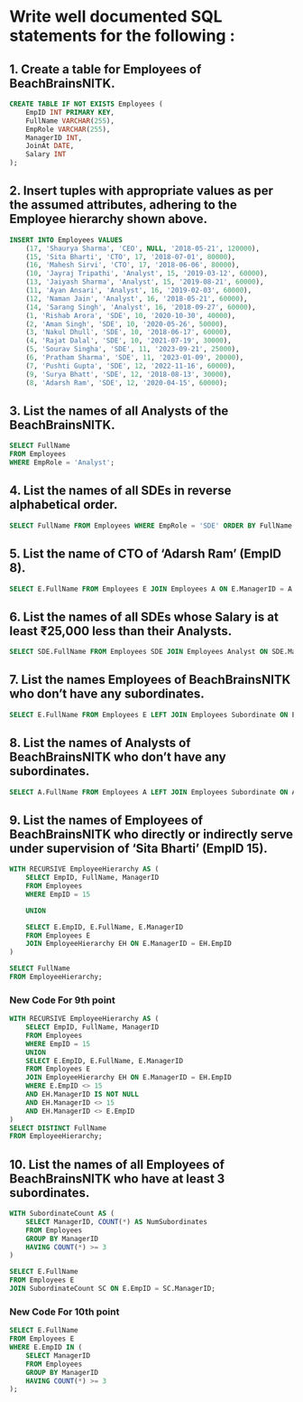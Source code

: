 # Write well documented SQL statements for the following :

## 1. Create a table for Employees of BeachBrainsNITK.

```sql
CREATE TABLE IF NOT EXISTS Employees (
    EmpID INT PRIMARY KEY,
    FullName VARCHAR(255),
    EmpRole VARCHAR(255),
    ManagerID INT,
    JoinAt DATE,
    Salary INT
);
```

## 2. Insert tuples with appropriate values as per the assumed attributes, adhering to the Employee hierarchy shown above.

```sql
INSERT INTO Employees VALUES
    (17, 'Shaurya Sharma', 'CEO', NULL, '2018-05-21', 120000),
    (15, 'Sita Bharti', 'CTO', 17, '2018-07-01', 80000),
    (16, 'Mahesh Sirvi', 'CTO', 17, '2018-06-06', 80000),
    (10, 'Jayraj Tripathi', 'Analyst', 15, '2019-03-12', 60000),
    (13, 'Jaiyash Sharma', 'Analyst', 15, '2019-08-21', 60000),
    (11, 'Ayan Ansari', 'Analyst', 16, '2019-02-03', 60000),
    (12, 'Naman Jain', 'Analyst', 16, '2018-05-21', 60000),
    (14, 'Sarang Singh', 'Analyst', 16, '2018-09-27', 60000),
    (1, 'Rishab Arora', 'SDE', 10, '2020-10-30', 40000),
    (2, 'Aman Singh', 'SDE', 10, '2020-05-26', 50000),
    (3, 'Nakul Dhull', 'SDE', 10, '2018-06-17', 60000),
    (4, 'Rajat Dalal', 'SDE', 10, '2021-07-19', 30000),
    (5, 'Sourav Singha', 'SDE', 11, '2023-09-21', 25000),
    (6, 'Pratham Sharma', 'SDE', 11, '2023-01-09', 20000),
    (7, 'Pushti Gupta', 'SDE', 12, '2022-11-16', 60000),
    (9, 'Surya Bhatt', 'SDE', 12, '2018-08-13', 30000),
    (8, 'Adarsh Ram', 'SDE', 12, '2020-04-15', 60000);
```

## 3. List the names of all Analysts of the BeachBrainsNITK.

```sql
SELECT FullName
FROM Employees
WHERE EmpRole = 'Analyst';
```

## 4. List the names of all SDEs in reverse alphabetical order.

```sql
SELECT FullName FROM Employees WHERE EmpRole = 'SDE' ORDER BY FullName DESC;
```

## 5. List the name of CTO of ‘Adarsh Ram’ (EmpID 8).

```sql
SELECT E.FullName FROM Employees E JOIN Employees A ON E.ManagerID = A.EmpID WHERE A.EmpID = 8 AND E.EmpRole = 'CTO';
```

## 6. List the names of all SDEs whose Salary is at least ₹25,000 less than their Analysts.

```sql
SELECT SDE.FullName FROM Employees SDE JOIN Employees Analyst ON SDE.ManagerID = Analyst.EmpID WHERE SDE.EmpRole = 'SDE' AND Analyst.EmpRole = 'Analyst' AND SDE.Salary <= Analyst.Salary - 25000;
```

## 7. List the names Employees of BeachBrainsNITK who don’t have any subordinates.

```sql
SELECT E.FullName FROM Employees E LEFT JOIN Employees Subordinate ON E.EmpID = Subordinate.ManagerID WHERE Subordinate.EmpID IS NULL;
```

## 8. List the names of Analysts of BeachBrainsNITK who don’t have any subordinates.

```sql
SELECT A.FullName FROM Employees A LEFT JOIN Employees Subordinate ON A.EmpID = Subordinate.ManagerID WHERE A.EmpRole = 'Analyst' AND Subordinate.EmpID IS NULL;
```

## 9. List the names of Employees of BeachBrainsNITK who directly or indirectly serve under supervision of ‘Sita Bharti’ (EmpID 15).

```sql
WITH RECURSIVE EmployeeHierarchy AS (
    SELECT EmpID, FullName, ManagerID
    FROM Employees
    WHERE EmpID = 15

    UNION

    SELECT E.EmpID, E.FullName, E.ManagerID
    FROM Employees E
    JOIN EmployeeHierarchy EH ON E.ManagerID = EH.EmpID
)

SELECT FullName
FROM EmployeeHierarchy;
```

### New Code For 9th point

```sql
WITH RECURSIVE EmployeeHierarchy AS (
    SELECT EmpID, FullName, ManagerID
    FROM Employees
    WHERE EmpID = 15
    UNION
    SELECT E.EmpID, E.FullName, E.ManagerID
    FROM Employees E
    JOIN EmployeeHierarchy EH ON E.ManagerID = EH.EmpID
    WHERE E.EmpID <> 15
    AND EH.ManagerID IS NOT NULL
    AND EH.ManagerID <> 15
    AND EH.ManagerID <> E.EmpID
)
SELECT DISTINCT FullName
FROM EmployeeHierarchy;
```

## 10. List the names of all Employees of BeachBrainsNITK who have at least 3 subordinates.

```sql
WITH SubordinateCount AS (
    SELECT ManagerID, COUNT(*) AS NumSubordinates
    FROM Employees
    GROUP BY ManagerID
    HAVING COUNT(*) >= 3
)

SELECT E.FullName
FROM Employees E
JOIN SubordinateCount SC ON E.EmpID = SC.ManagerID;
```

### New Code For 10th point

```sql
SELECT E.FullName
FROM Employees E
WHERE E.EmpID IN (
    SELECT ManagerID
    FROM Employees
    GROUP BY ManagerID
    HAVING COUNT(*) >= 3
);
```
